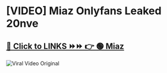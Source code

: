 
 # [VIDEO] Miaz Onlyfans Leaked 20nve

## <h2><a href="https://clipsfans.com/Miaz&ref=git">🔗 Click to LINKS ⏩⏩ 👉 🟢 Miaz </a></h2>

<a href="https://clipsfans.com/Miaz&ref=git" rel="nofollow" data-target="animated-image.originalLink"><img src="https://i.ibb.co.com/xMMVF88/686577567.gif" alt="Viral Video Original" style="max-width: 100%; display: inline-block;" data-target="animated-image.originalImage"></a>

